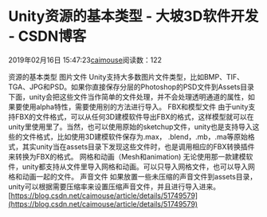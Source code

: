 
# Unity资源的基本类型 - 大坡3D软件开发 - CSDN博客

2019年02月16日 15:47:23[caimouse](https://me.csdn.net/caimouse)阅读数：122


资源的基本类型
图片文件
Unity支持大多数图片文件类型，比如BMP、TIF、TGA、JPG和PSD。如果你直接保存分层的Photoshop的PSD文件到Assets目录下面，unity会把这些文件当作简单的文件处理，并不会处理透明通道的属性，如果要使用alpha特性，需要使用别的方法进行导入。
FBX和模型文件
由于unity支持FBX的文件格式，可以从任何3D建模软件导出FBX的格式，这样模型就可以在unity里使用里了。当然，也可以使用原始的sketchup文件，unity也是支持导入这些的文件格式，比如使用3D建模软件保存为.max， .blend，.mb，.ma等原始格式，其实unity当在assets目录下发现这些文件时，也是调用相应的FBX转换插件来转换为FBX的格式。
网格和动画（Mesh和animation)
无论使用那一款建模软件，unity都支持从文件里导入网格和动画。可以只导入网格文件，也可以导入网格和动画一起的文件。
声音文件
如果放置一些未压缩的声音文件到assets目录，unity可以根据需要压缩率来设置压缩声音文件，并且进行导入进来。
[https://blog.csdn.net/caimouse/article/details/51749579](https://blog.csdn.net/caimouse/article/details/51749579)

